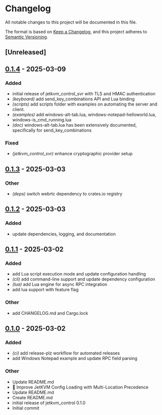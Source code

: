 # Changelog

All notable changes to this project will be documented in this file.

The format is based on [Keep a Changelog](https://keepachangelog.com/en/1.0.0/),
and this project adheres to [Semantic Versioning](https://semver.org/spec/v2.0.0.html).

## [Unreleased]

## [0.1.4](https://github.com/davehorner/jetkvm_control/compare/jetkvm_control-v0.1.3...jetkvm_control-v0.1.4) - 2025-03-09

### Added

- initial release of jetkvm_control_svr with TLS and HMAC authentication
- *(keyboard)* add send_key_combinations API and Lua binding
- *(scripts)* add scripts folder with examples on automating the server and client.
- *(examples)* add windows-alt-tab.lua, windows-notepad-helloworld.lua, windows-is_cmd_running.lua
- *(doc)* windows-alt-tab.lua has been extensively documented, specifically for send_key_combinations

### Fixed

- *(jetkvm_control_svr)* enhance cryptographic provider setup

## [0.1.3](https://github.com/davehorner/jetkvm_control/compare/v0.1.2...v0.1.3) - 2025-03-03

### Other

- *(deps)* switch webrtc dependency to crates.io registry

## [0.1.2](https://github.com/davehorner/jetkvm_control/compare/v0.1.1...v0.1.2) - 2025-03-03

### Added

- update dependencies, logging, and documentation

## [0.1.1](https://github.com/davehorner/jetkvm_control/compare/v0.1.0...v0.1.1) - 2025-03-02

### Added

- add Lua script execution mode and update configuration handling
- *(cli)* add command-line support and update dependency configuration
- *(lua)* add Lua engine for async RPC integration
- add lua support with feature flag

### Other

- add CHANGELOG.md and Cargo.lock

## [0.1.0](https://github.com/davehorner/jetkvm_control/releases/tag/v0.1.0) - 2025-03-02

### Added

- *(ci)* add release-plz workflow for automated releases
- add Windows Notepad example and update RPC field parsing

### Other

- Update README.md
- 🔧 Improve JetKVM Config Loading with Multi-Location Precedence
- Update README.md
- Create README.md
- initial release of jetkvm_control 0.1.0
- Initial commit
